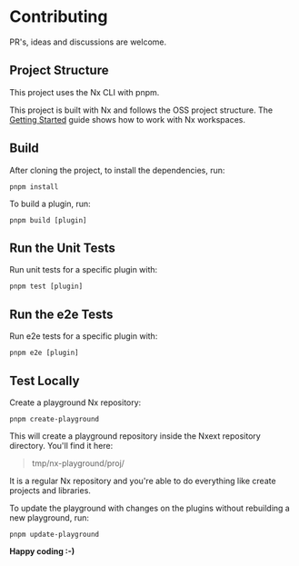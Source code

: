 # Contributing

PR's, ideas and discussions are welcome.

## Project Structure

This project uses the Nx CLI with pnpm.

This project is built with Nx and follows the OSS project structure. The [Getting Started](https://nx.dev/angular/getting-started/what-is-nx) guide shows how to work with Nx workspaces.

## Build

After cloning the project, to install the dependencies, run:

```
pnpm install
```

To build a plugin, run:

```
pnpm build [plugin]
```

## Run the Unit Tests

Run unit tests for a specific plugin with:

```
pnpm test [plugin]
```

## Run the e2e Tests

Run e2e tests for a specific plugin with:

```
pnpm e2e [plugin]
```

## Test Locally

Create a playground Nx repository:

```
pnpm create-playground
```

This will create a playground repository inside the Nxext repository directory. You'll find it here:

> tmp/nx-playground/proj/

It is a regular Nx repository and you're able to do everything like create projects and libraries.

To update the playground with changes on the plugins without rebuilding a new playground, run:

```
pnpm update-playground
```

**Happy coding :-)**
